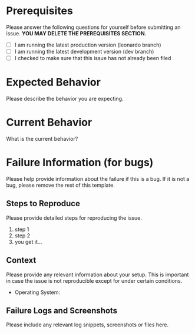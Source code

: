# Prerequisites

Please answer the following questions for yourself before submitting an issue. **YOU MAY DELETE THE PREREQUISITES SECTION.**

- [ ] I am running the latest production version (leonardo branch)
- [ ] I am running the latest development version (dev branch)
- [ ] I checked to make sure that this issue has not already been filed

# Expected Behavior

Please describe the behavior you are expecting.

# Current Behavior

What is the current behavior?

# Failure Information (for bugs)

Please help provide information about the failure if this is a bug. If it is not a bug, please remove the rest of this template.

## Steps to Reproduce

Please provide detailed steps for reproducing the issue.

1. step 1
2. step 2
3. you get it...

## Context

Please provide any relevant information about your setup. This is important in case the issue is not reproducible except for under certain conditions.

* Operating System:

## Failure Logs and Screenshots

Please include any relevant log snippets, screenshots or files here.
